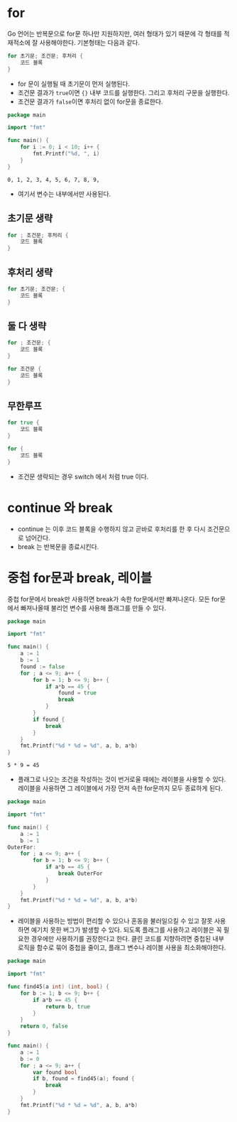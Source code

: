 # for
Go 언어는 반복문으로 for문 하나만 지원하지만, 여러 형태가 있기 때문에 각 형태를 적재적소에 잘 사용해야한다.
기본형태는 다음과 같다.
```go
for 초기문; 조건문; 후처리 {
	코드 블록
}
```
- for 문이 실행될 때 초기문이 먼저 실행된다.
- 조건문 결과가 `true`이면 `{}` 내부 코드를 실행한다. 그리고 후처리 구문을 실행한다.
- 조건문 결과가 `false`이면 후처리 없이 for문을 종료한다. 

```go
package main

import "fmt"

func main() {
	for i := 0; i < 10; i++ {
		fmt.Printf("%d, ", i)
	}
}
```

```
0, 1, 2, 3, 4, 5, 6, 7, 8, 9, 
```

- 여기서 변수는 내부에서만 사용된다.

## 초기문 생략
```go
for ; 조건문; 후처리 {
	코드 블록
}
```

## 후처리 생략
```go
for 초기문; 조건문; {
	코드 블록
}
```

## 둘 다 생략
```go
for ; 조건문; {
	코드 블록
}
```

```go
for 조건문 {
	코드 블록
}
```

## 무한루프
```go
for true {
	코드 블록
}
```

```go
for {
	코드 블록
}
```

- 조건문 생략되는 경우 switch 에서 처럼 true 이다.

# continue 와 break
- continue 는 이후 코드 블록을 수행하지 않고 곧바로 후처리를 한 후 다시 조건문으로 넘어간다.
- break 는 반복문을 종료시킨다. 

# 중첩 for문과 break, 레이블
중첩 for문에서 break만 사용하면 break가 속한 for문에서만 빠져나온다. 모든 for문에서 빠져나올때 불리언 변수를 사용해 플래그를 만들 수 있다.

```go
package main

import "fmt"

func main() {
	a := 1
	b := 1
	found := false
	for ; a <= 9; a++ {
		for b = 1; b <= 9; b++ {
			if a*b == 45 {
				found = true
				break
			}
		}
		if found {
			break
		}
	}
	fmt.Printf("%d * %d = %d", a, b, a*b)
}
```

```
5 * 9 = 45
```

- 플래그로 나오는 조건을 작성하는 것이 번거로울 때에는 레이블을 사용할 수 있다. 레이블을 사용하면 그 레이블에서 가장 먼저 속한 for문까지 모두 종료하게 된다. 

```go
package main

import "fmt"

func main() {
	a := 1
	b := 1
OuterFor:
	for ; a <= 9; a++ {
		for b = 1; b <= 9; b++ {
			if a*b == 45 {
				break OuterFor
			}
		}
	}
	fmt.Printf("%d * %d = %d", a, b, a*b)
}
```

- 레이블을 사용하는 방법이 편리할 수 있으나 혼동을 불러일으킬 수 있고 잘못 사용하면 예기치 못한 버그가 발생할 수 있다. 되도록 플래그를 사용하고 레이블은 꼭 필요한 경우에만 사용하기를 권장한다고 한다. 클린 코드를 지향하려면 중첩된 내부 로직을 함수로 묶어 중첩을 줄이고, 플래그 변수나 레이블 사용을 최소화해야한다.

```go
package main

import "fmt"

func find45(a int) (int, bool) {
	for b := 1; b <= 9; b++ {
		if a*b == 45 {
			return b, true
		}
	}
	return 0, false
}

func main() {
	a := 1
	b := 0
	for ; a <= 9; a++ {
		var found bool
		if b, found = find45(a); found {
			break
		}
	}
	fmt.Printf("%d * %d = %d", a, b, a*b)
}
```